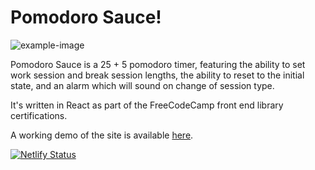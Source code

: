 # Pomodoro Sauce!

![example-image](https://imgur.com/OJhHVcL.png)

Pomodoro Sauce is a 25 + 5 pomodoro timer, featuring the ability to set work session and break session lengths, the ability to reset to the initial state, and an alarm which will sound on change of session type.

It's written in React as part of the FreeCodeCamp front end library certifications.

A working demo of the site is available [here](https://pomodoro-sauce.netlify.app).

[![Netlify Status](https://api.netlify.com/api/v1/badges/d1207ecd-4935-4889-becd-a58892f7a561/deploy-status)](https://app.netlify.com/sites/pomodoro-sauce/deploys)